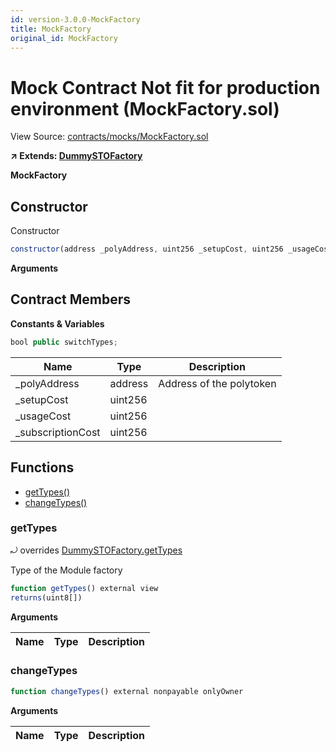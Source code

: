 ```yaml
---
id: version-3.0.0-MockFactory
title: MockFactory
original_id: MockFactory
---
```


# Mock Contract Not fit for production environment (MockFactory.sol)

View Source: [contracts/mocks/MockFactory.sol](../../contracts/mocks/MockFactory.sol)

**↗ Extends: [DummySTOFactory](DummySTOFactory.md)**

**MockFactory**

## Constructor

Constructor

```js
constructor(address _polyAddress, uint256 _setupCost, uint256 _usageCost, uint256 _subscriptionCost) public
```

**Arguments**

## Contract Members
**Constants & Variables**

```js
bool public switchTypes;

```

| Name        | Type           | Description  |
| ------------- |------------- | -----|
| _polyAddress | address | Address of the polytoken | 
| _setupCost | uint256 |  | 
| _usageCost | uint256 |  | 
| _subscriptionCost | uint256 |  | 

## Functions

- [getTypes()](#gettypes)
- [changeTypes()](#changetypes)

### getTypes

⤾ overrides [DummySTOFactory.getTypes](DummySTOFactory.md#gettypes)

Type of the Module factory

```js
function getTypes() external view
returns(uint8[])
```

**Arguments**

| Name        | Type           | Description  |
| ------------- |------------- | -----|

### changeTypes

```js
function changeTypes() external nonpayable onlyOwner 
```

**Arguments**

| Name        | Type           | Description  |
| ------------- |------------- | -----|

